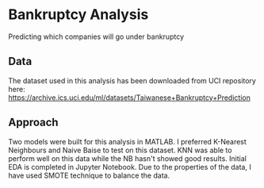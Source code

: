 
# Bankruptcy Analysis
Predicting which companies will go under bankruptcy


## Data

The dataset used in this analysis has been downloaded from UCI repository here: https://archive.ics.uci.edu/ml/datasets/Taiwanese+Bankruptcy+Prediction
## Approach

Two models were built for this analysis in MATLAB.
I preferred K-Nearest Neighbours and Naive Baise to test on this dataset. KNN was able to perform well on this data while the NB hasn't showed good results.
Initial EDA is completed in Jupyter Notebook. Due to the properties of the data, I have used SMOTE technique to balance the data.